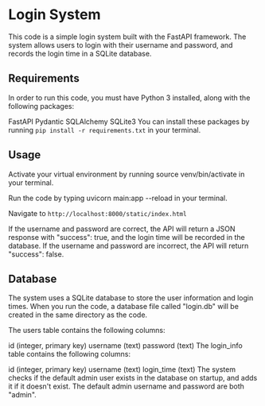 # Login System
This code is a simple login system built with the FastAPI framework. The system allows users to login with their username and password, and records the login time in a SQLite database.

## Requirements
In order to run this code, you must have Python 3 installed, along with the following packages:

FastAPI
Pydantic
SQLAlchemy
SQLite3
You can install these packages by running ```pip install -r requirements.txt``` in your terminal.

## Usage
Activate your virtual environment by running source venv/bin/activate in your terminal.

Run the code by typing uvicorn main:app --reload in your terminal.

Navigate to ```http://localhost:8000/static/index.html```

If the username and password are correct, the API will return a JSON response with "success": true, and the login time will be recorded in the database. If the username and password are incorrect, the API will return "success": false.

## Database
The system uses a SQLite database to store the user information and login times. When you run the code, a database file called "login.db" will be created in the same directory as the code.

The users table contains the following columns:

id (integer, primary key)
username (text)
password (text)
The login_info table contains the following columns:

id (integer, primary key)
username (text)
login_time (text)
The system checks if the default admin user exists in the database on startup, and adds it if it doesn't exist. The default admin username and password are both "admin".
